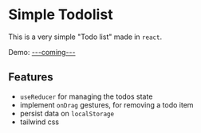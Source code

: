 # Simple Todolist

This is a very simple "Todo list" made in `react`.

Demo: [---coming---](https://github.com/vitejs/vite-plugin-react/blob/main/packages/plugin-react/README.md)

## Features

- `useReducer` for managing the todos state
- implement `onDrag` gestures, for removing a todo item
- persist data on `localStorage`
- tailwind css
